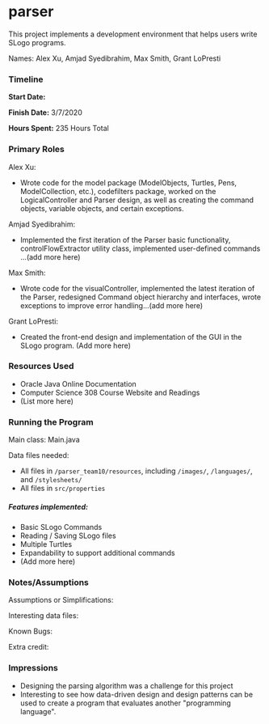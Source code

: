 parser
====

This project implements a development environment that helps users write SLogo programs.

Names: Alex Xu, Amjad Syedibrahim, Max Smith, Grant LoPresti

### Timeline

**Start Date:**

**Finish Date:** 3/7/2020

**Hours Spent:** 235 Hours Total

### Primary Roles

Alex Xu:
* Wrote code for the model package (ModelObjects, Turtles, Pens, ModelCollection, etc.), codefilters package, worked on the 
LogicalController and Parser design, as well as creating the command objects, variable objects, and certain exceptions.

Amjad Syedibrahim:
* Implemented the first iteration of the Parser basic functionality, controlFlowExtractor utility class, implemented user-defined commands
...(add more here)

Max Smith:
* Wrote code for the visualController, implemented the latest iteration of the Parser, redesigned Command object hierarchy
and interfaces, wrote exceptions to improve error handling...(add more here)

Grant LoPresti:
* Created the front-end design and implementation of the GUI in the SLogo program. (Add more here)

### Resources Used

* Oracle Java Online Documentation
* Computer Science 308 Course Website and Readings
* (List more here)

### Running the Program

Main class: Main.java

Data files needed:
* All files in ```/parser_team10/resources```, including ```/images/```, ```/languages/```, and ```/stylesheets/```
* All files in ```src/properties```

##### Features implemented:

* Basic SLogo Commands
* Reading / Saving SLogo files
* Multiple Turtles
* Expandability to support additional commands
* (Add more here)

### Notes/Assumptions

Assumptions or Simplifications:

Interesting data files:

Known Bugs:

Extra credit:


### Impressions

* Designing the parsing algorithm was a challenge for this project
* Interesting to see how data-driven design and design patterns can be used to create a program that evaluates another
"programming language".